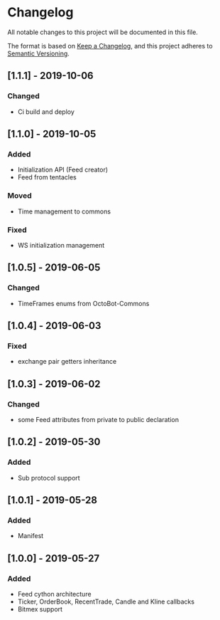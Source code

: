 # Changelog
All notable changes to this project will be documented in this file.

The format is based on [Keep a Changelog](https://keepachangelog.com/en/1.0.0/),
and this project adheres to [Semantic Versioning](https://semver.org/spec/v2.0.0.html).

## [1.1.1] - 2019-10-06
### Changed
- Ci build and deploy

## [1.1.0] - 2019-10-05
### Added
- Initialization API (Feed creator)
- Feed from tentacles

### Moved
- Time management to commons

### Fixed
- WS initialization management

## [1.0.5] - 2019-06-05
### Changed
- TimeFrames enums from OctoBot-Commons

## [1.0.4] - 2019-06-03
### Fixed
- exchange pair getters inheritance

## [1.0.3] - 2019-06-02
### Changed
- some Feed attributes from private to public declaration

## [1.0.2] - 2019-05-30
### Added
- Sub protocol support

## [1.0.1] - 2019-05-28
### Added
- Manifest

## [1.0.0] - 2019-05-27
### Added
- Feed cython architecture
- Ticker, OrderBook, RecentTrade, Candle and Kline callbacks
- Bitmex support

